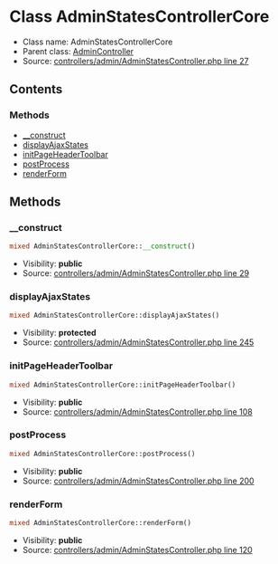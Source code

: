 Class AdminStatesControllerCore
=====================





* Class name: AdminStatesControllerCore
* Parent class: [AdminController](class.AdminControllerCore.md)
* Source: [controllers/admin/AdminStatesController.php line 27](https://github.com/PrestaShop/PrestaShop/blob/1.6.0.13/controllers/admin/AdminStatesController.php#L27)


Contents
--------



### Methods

* [__construct](#method-__construct)
* [displayAjaxStates](#method-displayAjaxStates)
* [initPageHeaderToolbar](#method-initPageHeaderToolbar)
* [postProcess](#method-postProcess)
* [renderForm](#method-renderForm)






Methods
-------


### <a name="method-__construct"></a>__construct

```php
mixed AdminStatesControllerCore::__construct()
```





* Visibility: **public**
* Source: [controllers/admin/AdminStatesController.php line 29](https://github.com/PrestaShop/PrestaShop/blob/1.6.0.13/controllers/admin/AdminStatesController.php#L29)




### <a name="method-displayAjaxStates"></a>displayAjaxStates

```php
mixed AdminStatesControllerCore::displayAjaxStates()
```





* Visibility: **protected**
* Source: [controllers/admin/AdminStatesController.php line 245](https://github.com/PrestaShop/PrestaShop/blob/1.6.0.13/controllers/admin/AdminStatesController.php#L245)




### <a name="method-initPageHeaderToolbar"></a>initPageHeaderToolbar

```php
mixed AdminStatesControllerCore::initPageHeaderToolbar()
```





* Visibility: **public**
* Source: [controllers/admin/AdminStatesController.php line 108](https://github.com/PrestaShop/PrestaShop/blob/1.6.0.13/controllers/admin/AdminStatesController.php#L108)




### <a name="method-postProcess"></a>postProcess

```php
mixed AdminStatesControllerCore::postProcess()
```





* Visibility: **public**
* Source: [controllers/admin/AdminStatesController.php line 200](https://github.com/PrestaShop/PrestaShop/blob/1.6.0.13/controllers/admin/AdminStatesController.php#L200)




### <a name="method-renderForm"></a>renderForm

```php
mixed AdminStatesControllerCore::renderForm()
```





* Visibility: **public**
* Source: [controllers/admin/AdminStatesController.php line 120](https://github.com/PrestaShop/PrestaShop/blob/1.6.0.13/controllers/admin/AdminStatesController.php#L120)



